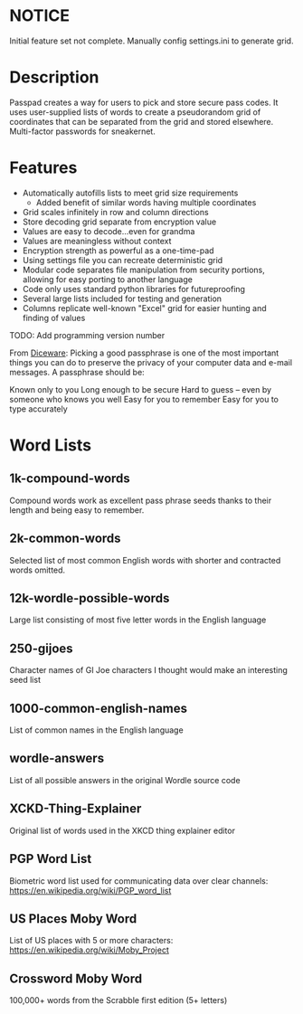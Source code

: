 # NOTICE
Initial feature set not complete. Manually config settings.ini to generate grid.

# Description
Passpad creates a way for users to pick and store secure pass codes. It uses user-supplied lists of words to create a pseudorandom grid of coordinates that can be separated from the grid and stored elsewhere. Multi-factor passwords for sneakernet.

# Features
* Automatically autofills lists to meet grid size requirements
  * Added benefit of similar words having multiple coordinates
* Grid scales infinitely in row and column directions
* Store decoding grid separate from encryption value
* Values are easy to decode...even for grandma
* Values are meaningless without context
* Encryption strength as powerful as a one-time-pad
* Using settings file you can recreate deterministic grid
* Modular code separates file manipulation from security portions, allowing for easy porting to another language
* Code only uses standard python libraries for futureproofing
* Several large lists included for testing and generation
* Columns replicate well-known "Excel" grid for easier hunting and finding of values

TODO:
Add programming version number

From [Diceware](https://theworld.com/~reinhold/diceware.html):
Picking a good passphrase is one of the most important things you can do to preserve the privacy of your computer data and e-mail messages. A passphrase should be:

Known only to you
Long enough to be secure
Hard to guess – even by someone who knows you well
Easy for you to remember
Easy for you to type accurately

# Word Lists
## 1k-compound-words
Compound words work as excellent pass phrase seeds thanks to their length and being easy to remember.

## 2k-common-words
Selected list of most common English words with shorter and contracted words omitted.

## 12k-wordle-possible-words
Large list consisting of most five letter words in the English language

## 250-gijoes
Character names of GI Joe characters I thought would make an interesting seed list

## 1000-common-english-names
List of common names in the English language

## wordle-answers
List of all possible answers in the original Wordle source code

## XCKD-Thing-Explainer
Original list of words used in the XKCD thing explainer editor

## PGP Word List
Biometric word list used for communicating data over clear channels: https://en.wikipedia.org/wiki/PGP_word_list

## US Places Moby Word
List of US places with 5 or more characters: https://en.wikipedia.org/wiki/Moby_Project

## Crossword Moby Word
100,000+ words from the Scrabble first edition (5+ letters)
